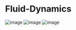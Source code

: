 # Fluid-Dynamics
![image](https://github.com/OthmanAlrawi/Fluid-Dynamics/assets/77903464/22549df4-d39b-4e5a-a467-ccf3fb71eb42)
![image](https://github.com/OthmanAlrawi/Fluid-Dynamics/assets/77903464/fea2e7d7-6272-41ff-a18a-84fd912609ec)
![image](https://github.com/OthmanAlrawi/Fluid-Dynamics/assets/77903464/8b07c83f-897f-4872-8478-bd1b24a4e09b)

